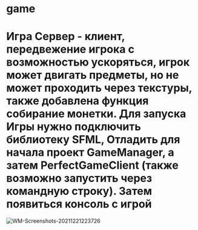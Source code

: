 # game


# Игра Сервер - клиент, передвежение игрока с возможностью ускоряться, игрок может двигать предметы, но не может проходить через текстуры, также добавлена функция собирание монетки. Для запуска Игры нужно подключить библиотеку SFML, Отладить для начала проект GameManager, а затем PerfectGameClient (также возможно запустить через командную строку). Затем появиться консоль с игрой      
![WM-Screenshots-20211221223726](https://user-images.githubusercontent.com/72572241/146987803-31febc27-5090-4202-b219-f1612279c66c.png)

